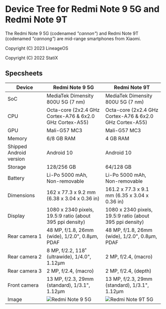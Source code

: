 # Device Tree for Redmi Note 9 5G and Redmi Note 9T

The Redmi Note 9 5G (codenamed _"cannon"_) and Redmi Note 9T (codenamed _"cannong"_) are mid-range smartphones from Xiaomi.

Copyright (C) 2023 LineageOS

Copyright (C) 2022 StatiX

## Specsheets

| Device                  | Redmi Note 9 5G                                          | Redmi Note 9T                                            |
| ----------------------- | ---------------------------------------------------------| ---------------------------------------------------------|
| SoC                     | MediaTek Dimensity 800U 5G (7 nm)                        | MediaTek Dimensity 800U 5G (7 nm)                        |
| CPU                     | Octa-core (2x2.4 GHz Cortex-A76 & 6x2.0 GHz Cortex-A55)  | Octa-core (2x2.4 GHz Cortex-A76 & 6x2.0 GHz Cortex-A55)  |
| GPU                     | Mali-G57 MC3                                             | Mali-G57 MC3                                             |
| Memory                  | 6/8 GB RAM                                               | 4 GB RAM                                                 |
| Shipped Android version | Android 10                                               | Android 10                                               |
| Storage                 | 128/256 GB                                               | 64/128 GB                                                |
| Battery                 | Li-Po 5000 mAh, Non-removable                            | Li-Po 5000 mAh, Non-removable                            |
| Dimensions              | 162 x 77.3 x 9.2 mm (6.38 x 3.04 x 0.36 in)              | 161.2 x 77.3 x 9.1 mm (6.35 x 3.04 x 0.36 in)            |
| Display                 | 1080 x 2340 pixels, 19.5:9 ratio (about 395 ppi density) | 1080 x 2340 pixels, 19.5:9 ratio (about 395 ppi density) |
| Rear camera 1           | 48 MP, f/1.8, 26mm (wide), 1/2.0", 0.8µm, PDAF           | 48 MP, f/1.8, 26mm (wide), 1/2.0", 0.8µm, PDAF           |
| Rear camera 2           | 8 MP, f/2.2, 118˚ (ultrawide), 1/4.0", 1.12µm            | 2 MP, f/2.4, (macro)                                     |
| Rear camera 3           | 2 MP, f/2.4, (macro)                                     | 2 MP, f/2.4, (depth)                                     |
| Front camera            | 13 MP, f/2.3, 29mm (standard), 1/3.1", 1.12µm            | 13 MP, f/2.3, 29mm (standard), 1/3.1", 1.12µm            |
| Image                   | ![Redmi Note 9 5G](https://fdn2.gsmarena.com/vv/pics/xiaomi/xiaomi-redmi-note-9-5g-1.jpg) | ![Redmi Note 9T 5G](https://fdn2.gsmarena.com/vv/pics/xiaomi/xiaomi-redmi-note-9t-5g-1.jpg) |
